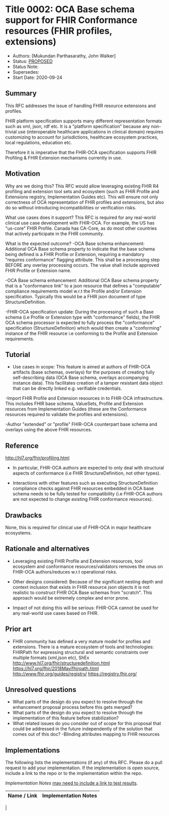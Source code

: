 # Title 0002: OCA Base schema support for FHIR Conformance resources (FHIR profiles, extensions)
- Authors: [Mukundan Parthasarathy, John Walker]
- Status: [PROPOSED](/README.md#proposed)
- Status Note:
- Supersedes:
- Start Date: 2020-09-24

## Summary

This RFC addresses the issue of handling FHIR resource extensions and profiles.

FHIR platform specification supports many different representation formats such as xml, json, rdf etc. It is a "platform specification" because any non-trivial use (interoperable healthcare applications in clinical domain) requires customizing to account for jurisdictions, healthcare ecosystem practices, local regulations, education etc.

Therefore it is imperative that the FHIR-OCA specification supports FHIR Profiling & FHIR Extension mechanisms currently in use.

## Motivation

Why are we doing this?
This RFC would allow leveraging existing FHIR R4 profiling and extension tool sets and ecosystem (such as FHIR Profile and Extensions registry, Implementation Guides etc). This will ensure not only correctness of OCA representation of FHIR profiles and extensions, but also do so without introducing incompatibilities or verification risks.

What use cases does it support?
This RFC is required for any real-world clinical use case development with FHIR-OCA. For example, the US has "us-core" FHIR Profile. Canada has CA-Core, as do most other countries that actively participate in the FHIR community.

What is the expected outcome?
-OCA Base schema enhancement: Additional OCA Base schema property to indicate that the base schema being defined is a FHIR Profile or Extension, requiring a mandatory "requires conformance" flagging attribute. This shall be a processing step BEFORE any overlay processing occurs. The value shall include approved FHIR Profile or Extension name.

-OCA Base schema enhancement: Additional OCA Base schema property that is a "conformance link" to a json resource that defines a "computable" compliance requirements model w.r.t the Profile and/or Extension specification. Typically this would be a FHIR json document of type StructureDefinition.

-FHIR-OCA specification update: During the processing of such a Base schema (i.e Profile or Extension type with "conformance" fields), the FHIR OCA schema processor is expected to fully process the "conformance" specification (StructureDefinition) which would then create a "conforming" instance of the FHIR resource i.e conforming to the Profile and Extension requirements.

## Tutorial
- Use cases in scope: This feature is aimed at authors of FHIR-OCA artifacts (base schemas, overlays) for the purposes of creating fully self-describing data (OCA Base schema, overlays accompanying instance data). This facilitates creation of a tamper resistant data object that can be directly linked e.g. verifiable credentials.

-Import FHIR Profile and Extension resources in to FHIR-OCA infrastructure. This includes FHIR base schema, ValueSets, Profile and Extension resources from Implementation Guides (these are the Conformance resources required to validate the profiles and extensions).

-Author "extended" or "profile" FHIR-OCA counterpart base schema and overlays using the above FHIR resources.


## Reference
http://hl7.org/fhir/profiling.html
- In particular, FHIR-OCA authors are expected to only deal with structural aspects of conformance (i.e FHIR StructureDefinition, not other types).

- Interactions with other features such as executing StructureDefinition compliance checks against FHIR resources embedded in OCA base schema needs to be fully tested for compatibility (i.e FHIR-OCA authors are not expected to change existing FHIR conformance resources).

## Drawbacks
None, this is required for clinical use of FHIR-OCA in major healthcare ecosystems.

## Rationale and alternatives

- Leveraging existing FHIR Profile and Extension resources, tool ecosystem and conformance resources/validators removes the onus on FHIR-OCA authors/reduces w.r.t operational risks.

- Other designs considered: Because of the significant nesting depth and context inclusion that exists in FHIR resource json objects it is not realistic to construct FHIR OCA Base schemas from "scratch". This approach would be extremely complex and error prone.

- Impact of not doing this will be serious: FHIR-OCA cannot be used for any real-world use cases based on FHIR.

## Prior art
- FHIR community has defined a very mature model for profiles and extensions. There is a mature ecosystem of tools and technologies: FHIRPath for expressing structural and semantic constraints over multiple formats (xml,json etc), ShEx
http://www.hl7.org/fhir/structuredefinition.html
https://hl7.org/fhir/2018May/fhirpath.html
http://www.fhir.org/guides/registry/
https://registry.fhir.org/

## Unresolved questions

- What parts of the design do you expect to resolve through the
enhancement proposal process before this gets merged?
- What parts of the design do you expect to resolve through the
implementation of this feature before stabilization?
- What related issues do you consider out of scope for this
proposal that could be addressed in the future independently of the
solution that comes out of this doc?
-Blinding attributes mapping to FHIR resources

## Implementations

The following lists the implementations (if any) of this RFC. Please do a pull request to add your implementation. If the implementation is open source, include a link to the repo or to the implementation within the repo.

*Implementation Notes* [may need to include a link to test results](README.md#accepted).

Name / Link | Implementation Notes
--- | ---
 |
